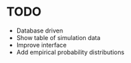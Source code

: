 TODO
========================

* Database driven
* Show table of simulation data
* Improve interface
* Add empirical probability distributions
